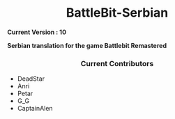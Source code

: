 <h1 align="center">BattleBit-Serbian</h1>

<b>Current Version : 10</b>

<b>Serbian translation for the game Battlebit Remastered</b>

<h3 align="center">Current Contributors</h3>
 <ul>
  <li>DeadStar</li>
  <li>Anri</li>
  <li>Petar</li>
  <li>G_G</li>
  <li>CaptainAlen</li>
</ul> 
